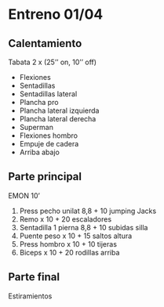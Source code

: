 # Entreno 01/04

## Calentamiento

Tabata 2 x (25’’ on, 10’’ off)

- Flexiones
- Sentadillas
- Sentadillas lateral
- Plancha pro
- Plancha lateral izquierda
- Plancha lateral derecha
- Superman
- Flexiones hombro
- Empuje de cadera 
- Arriba abajo

## Parte principal

EMON 10’

1. Press pecho unilat 8,8 + 10 jumping Jacks 
2. Remo x 10 + 20 escaladores
3. Sentadilla 1 pierna 8,8 + 10 subidas silla
4. Puente peso x 10 + 15 saltos altura
5. Press hombro x 10 + 10 tijeras
6. Biceps x 10 + 20 rodillas arriba

## Parte final

Estiramientos